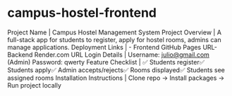 # campus-hostel-frontend
Project Name | Campus Hostel Management System
Project Overview | A full-stack app for students to register, apply for hostel rooms, admins can manage applications.
Deployment Links | - Frontend GitHub Pages URL- Backend Render.com URL
Login Details | Username: julio@gmail.com (Admin) Password: qwerty
Feature Checklist | ✅ Students register✅ Students apply✅ Admin accepts/rejects✅ Rooms displayed✅ Students see assigned rooms
Installation Instructions | Clone repo → Install packages → Run project locally
